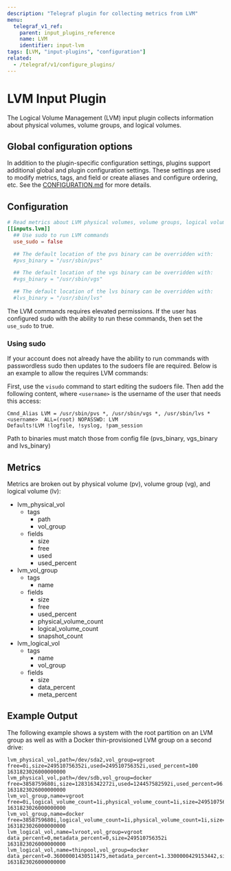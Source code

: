 ```yaml
---
description: "Telegraf plugin for collecting metrics from LVM"
menu:
  telegraf_v1_ref:
    parent: input_plugins_reference
    name: LVM
    identifier: input-lvm
tags: [LVM, "input-plugins", "configuration"]
related:
  - /telegraf/v1/configure_plugins/
---
```


# LVM Input Plugin

The Logical Volume Management (LVM) input plugin collects information about
physical volumes, volume groups, and logical volumes.

## Global configuration options <!-- @/docs/includes/plugin_config.md -->

In addition to the plugin-specific configuration settings, plugins support
additional global and plugin configuration settings. These settings are used to
modify metrics, tags, and field or create aliases and configure ordering, etc.
See the [CONFIGURATION.md](/telegraf/v1/configuration/#plugins) for more details.

[CONFIGURATION.md]: ../../../docs/CONFIGURATION.md#plugins

## Configuration

```toml @sample.conf
# Read metrics about LVM physical volumes, volume groups, logical volumes.
[[inputs.lvm]]
  ## Use sudo to run LVM commands
  use_sudo = false

  ## The default location of the pvs binary can be overridden with:
  #pvs_binary = "/usr/sbin/pvs"

  ## The default location of the vgs binary can be overridden with:
  #vgs_binary = "/usr/sbin/vgs"

  ## The default location of the lvs binary can be overridden with:
  #lvs_binary = "/usr/sbin/lvs"
```

The LVM commands requires elevated permissions. If the user has configured sudo
with the ability to run these commands, then set the `use_sudo` to true.

### Using sudo

If your account does not already have the ability to run commands
with passwordless sudo then updates to the sudoers file are required. Below
is an example to allow the requires LVM commands:

First, use the `visudo` command to start editing the sudoers file. Then add
the following content, where `<username>` is the username of the user that
needs this access:

```text
Cmnd_Alias LVM = /usr/sbin/pvs *, /usr/sbin/vgs *, /usr/sbin/lvs *
<username>  ALL=(root) NOPASSWD: LVM
Defaults!LVM !logfile, !syslog, !pam_session
```

Path to binaries must match those from config file (pvs_binary, vgs_binary and
lvs_binary)

## Metrics

Metrics are broken out by physical volume (pv), volume group (vg), and logical
volume (lv):

- lvm_physical_vol
  - tags
    - path
    - vol_group
  - fields
    - size
    - free
    - used
    - used_percent
- lvm_vol_group
  - tags
    - name
  - fields
    - size
    - free
    - used_percent
    - physical_volume_count
    - logical_volume_count
    - snapshot_count
- lvm_logical_vol
  - tags
    - name
    - vol_group
  - fields
    - size
    - data_percent
    - meta_percent

## Example Output

The following example shows a system with the root partition on an LVM group
as well as with a Docker thin-provisioned LVM group on a second drive:

```text
lvm_physical_vol,path=/dev/sda2,vol_group=vgroot free=0i,size=249510756352i,used=249510756352i,used_percent=100 1631823026000000000
lvm_physical_vol,path=/dev/sdb,vol_group=docker free=3858759680i,size=128316342272i,used=124457582592i,used_percent=96.99277612525741 1631823026000000000
lvm_vol_group,name=vgroot free=0i,logical_volume_count=1i,physical_volume_count=1i,size=249510756352i,snapshot_count=0i,used_percent=100 1631823026000000000
lvm_vol_group,name=docker free=3858759680i,logical_volume_count=1i,physical_volume_count=1i,size=128316342272i,snapshot_count=0i,used_percent=96.99277612525741 1631823026000000000
lvm_logical_vol,name=lvroot,vol_group=vgroot data_percent=0,metadata_percent=0,size=249510756352i 1631823026000000000
lvm_logical_vol,name=thinpool,vol_group=docker data_percent=0.36000001430511475,metadata_percent=1.3300000429153442,size=121899057152i 1631823026000000000
```

